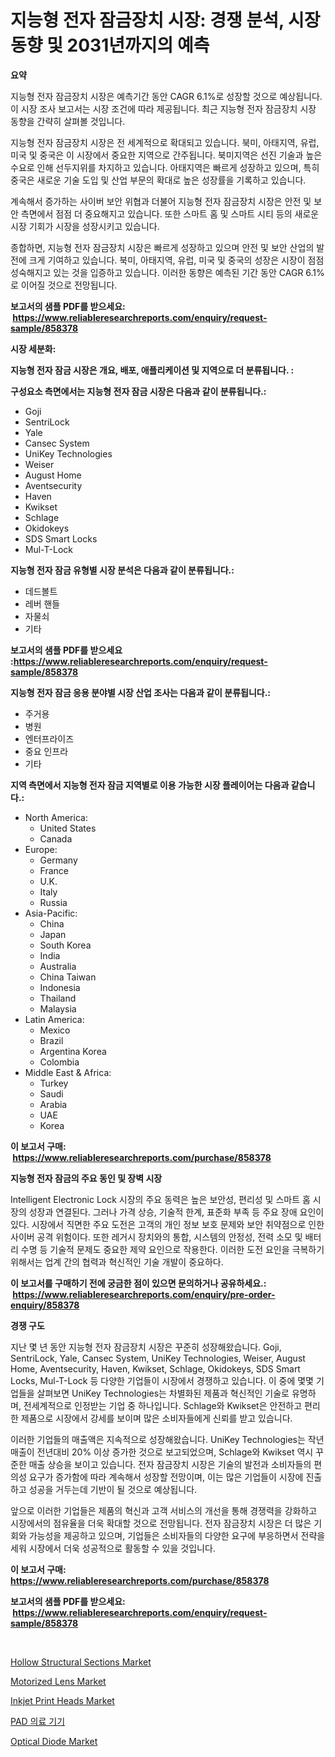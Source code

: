 <p><h1>지능형 전자 잠금장치 시장: 경쟁 분석, 시장 동향 및 2031년까지의 예측</h1></p><p><strong>요약</strong></p>
<p><p>지능형 전자 잠금장치 시장은 예측기간 동안 CAGR 6.1%로 성장할 것으로 예상됩니다. 이 시장 조사 보고서는 시장 조건에 따라 제공됩니다. 최근 지능형 전자 잠금장치 시장 동향을 간략히 살펴볼 것입니다. </p><p>지능형 전자 잠금장치 시장은 전 세계적으로 확대되고 있습니다. 북미, 아태지역, 유럽, 미국 및 중국은 이 시장에서 중요한 지역으로 간주됩니다. 북미지역은 선진 기술과 높은 수요로 인해 선두지위를 차지하고 있습니다. 아태지역은 빠르게 성장하고 있으며, 특히 중국은 새로운 기술 도입 및 산업 부문의 확대로 높은 성장률을 기록하고 있습니다.</p><p>계속해서 증가하는 사이버 보안 위협과 더불어 지능형 전자 잠금장치 시장은 안전 및 보안 측면에서 점점 더 중요해지고 있습니다. 또한 스마트 홈 및 스마트 시티 등의 새로운 시장 기회가 시장을 성장시키고 있습니다.</p><p>종합하면, 지능형 전자 잠금장치 시장은 빠르게 성장하고 있으며 안전 및 보안 산업의 발전에 크게 기여하고 있습니다. 북미, 아태지역, 유럽, 미국 및 중국의 성장은 시장이 점점 성숙해지고 있는 것을 입증하고 있습니다. 이러한 동향은 예측된 기간 동안 CAGR 6.1%로 이어질 것으로 전망됩니다.</p></p>
<p><strong>보고서의 샘플 PDF를 받으세요: &nbsp;<a href="https://www.reliableresearchreports.com/enquiry/request-sample/858378">https://www.reliableresearchreports.com/enquiry/request-sample/858378</a></strong></p>
<p><strong>시장 세분화:</strong></p>
<p><strong> 지능형 전자 잠금 시장은 개요, 배포, 애플리케이션 및 지역으로 더 분류됩니다. :</strong></p>
<p><strong>구성요소 측면에서는 지능형 전자 잠금 시장은 다음과 같이 분류됩니다.:</strong></p>
<p><ul><li>Goji</li><li>SentriLock</li><li>Yale</li><li>Cansec System</li><li>UniKey Technologies</li><li>Weiser</li><li>August Home</li><li>Aventsecurity</li><li>Haven</li><li>Kwikset</li><li>Schlage</li><li>Okidokeys</li><li>SDS Smart Locks</li><li>Mul-T-Lock</li></ul></p>
<p><strong> 지능형 전자 잠금 유형별 시장 분석은 다음과 같이 분류됩니다.:</strong></p>
<p><ul><li>데드볼트</li><li>레버 핸들</li><li>자물쇠</li><li>기타</li></ul></p>
<p><strong>보고서의 샘플 PDF를 받으세요 :<a href="https://www.reliableresearchreports.com/enquiry/request-sample/858378">https://www.reliableresearchreports.com/enquiry/request-sample/858378</a></strong></p>
<p><strong> 지능형 전자 잠금 응용 분야별 시장 산업 조사는 다음과 같이 분류됩니다.:</strong></p>
<p><ul><li>주거용</li><li>병원</li><li>엔터프라이즈</li><li>중요 인프라</li><li>기타</li></ul></p>
<p><strong>지역 측면에서 지능형 전자 잠금 지역별로 이용 가능한 시장 플레이어는 다음과 같습니다.:</strong></p>
<p><ul>
    <li>
        North America:
        <ul>
            <li>United States</li>
            <li>Canada</li>
        </ul>
    </li>
    <li>
        Europe:
        <ul>
            <li>Germany</li>
            <li>France</li>
            <li>U.K.</li>
            <li>Italy</li>
            <li>Russia</li>
        </ul>
    </li>
    <li>
        Asia-Pacific:
        <ul>
            <li>China</li>
            <li>Japan</li>
            <li>South Korea</li>
            <li>India</li>
            <li>Australia</li>
            <li>China Taiwan</li>
            <li>Indonesia</li>
            <li>Thailand</li>
            <li>Malaysia</li>
        </ul>
    </li>
    <li>
        Latin America:
        <ul>
            <li>Mexico</li>
            <li>Brazil</li>
            <li>Argentina Korea</li>
            <li>Colombia</li>
        </ul>
    </li>
    <li>
        Middle East & Africa:
        <ul>
            <li>Turkey</li>
            <li>Saudi</li>
            <li>Arabia</li>
            <li>UAE</li>
            <li>Korea</li>
        </ul>
    </li>
    </ul></p>
<p><strong>이 보고서 구매: &nbsp;<a href="https://www.reliableresearchreports.com/purchase/858378">https://www.reliableresearchreports.com/purchase/858378</a></strong></p>
<p><strong>지능형 전자 잠금의 주요 동인 및 장벽 시장</strong></p>
<p><p>Intelligent Electronic Lock 시장의 주요 동력은 높은 보안성, 편리성 및 스마트 홈 시장의 성장과 연결된다. 그러나 가격 상승, 기술적 한계, 표준화 부족 등 주요 장애 요인이 있다. 시장에서 직면한 주요 도전은 고객의 개인 정보 보호 문제와 보안 취약점으로 인한 사이버 공격 위험이다. 또한 레거시 장치와의 통합, 시스템의 안정성, 전력 소모 및 배터리 수명 등 기술적 문제도 중요한 제약 요인으로 작용한다. 이러한 도전 요인을 극복하기 위해서는 업계 간의 협력과 혁신적인 기술 개발이 중요하다.</p></p>
<p><strong>이 보고서를 구매하기 전에 궁금한 점이 있으면 문의하거나 공유하세요.: &nbsp;<a href="https://www.reliableresearchreports.com/enquiry/pre-order-enquiry/858378">https://www.reliableresearchreports.com/enquiry/pre-order-enquiry/858378</a></strong></p>
<p><strong>경쟁 구도</strong></p>
<p><p>지난 몇 년 동안 지능형 전자 잠금장치 시장은 꾸준히 성장해왔습니다. Goji, SentriLock, Yale, Cansec System, UniKey Technologies, Weiser, August Home, Aventsecurity, Haven, Kwikset, Schlage, Okidokeys, SDS Smart Locks, Mul-T-Lock 등 다양한 기업들이 시장에서 경쟁하고 있습니다. 이 중에 몇몇 기업들을 살펴보면 UniKey Technologies는 차별화된 제품과 혁신적인 기술로 유명하며, 전세계적으로 인정받는 기업 중 하나입니다. Schlage와 Kwikset은 안전하고 편리한 제품으로 시장에서 강세를 보이며 많은 소비자들에게 신뢰를 받고 있습니다.</p><p>이러한 기업들의 매출액은 지속적으로 성장해왔습니다. UniKey Technologies는 작년 매출이 전년대비 20% 이상 증가한 것으로 보고되었으며, Schlage와 Kwikset 역시 꾸준한 매출 상승을 보이고 있습니다. 전자 잠금장치 시장은 기술의 발전과 소비자들의 편의성 요구가 증가함에 따라 계속해서 성장할 전망이며, 이는 많은 기업들이 시장에 진출하고 성공을 거두는데 기반이 될 것으로 예상됩니다.</p><p>앞으로 이러한 기업들은 제품의 혁신과 고객 서비스의 개선을 통해 경쟁력을 강화하고 시장에서의 점유율을 더욱 확대할 것으로 전망됩니다. 전자 잠금장치 시장은 더 많은 기회와 가능성을 제공하고 있으며, 기업들은 소비자들의 다양한 요구에 부응하면서 전략을 세워 시장에서 더욱 성공적으로 활동할 수 있을 것입니다.</p></p>
<p><strong>이 보고서 구매: &nbsp; <a href="https://www.reliableresearchreports.com/purchase/858378">https://www.reliableresearchreports.com/purchase/858378</a></strong></p>
<p><strong>보고서의 샘플 PDF를 받으세요: &nbsp;<a href="https://www.reliableresearchreports.com/enquiry/request-sample/858378">https://www.reliableresearchreports.com/enquiry/request-sample/858378</a></strong><strong></strong></p>
<p>&nbsp;</p>
<p><p><a href="https://chivalrous-flock-a86.notion.site/Hollow-Structural-Sections-Market-Research-Report-Provides-Critical-Insights-that-can-help-Shape-Bus-cebf1e553731462a8e27f7c370711d06">Hollow Structural Sections Market</a></p><p><a href="https://view.publitas.com/reportprime-1/motorized-lens-market-size-global-industry-overview-market-segmentation-and-forecast-2024-to-2031/">Motorized Lens Market</a></p><p><a href="https://github.com/Angelnienowdseej3e45z3p8c/Market-Research-Report-List-1/blob/main/inkjet-print-heads-market.md">Inkjet Print Heads Market</a></p><p><a href="https://github.com/ZacharyScthmitt4465/Market-Research-Report-List-1/blob/main/44413159760.md">PAD 의료 기기</a></p><p><a href="https://github.com/YashRP12/Market-Research-Report-List-3/blob/main/optical-diode-market.md">Optical Diode Market</a></p></p>